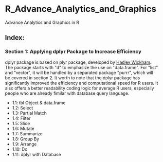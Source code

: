 # R_Advance_Analytics_and_Graphics
Advance Analytics and Graphics in R

## Index:
### Section 1: Applying dplyr Package to Increase Efficiency
dplyr package is based on plyr package, developed by [Hadley Wickham](http://hadley.nz/). The package starts with "d" to emphasize the use on "data.frame".  For "list" and "vector", it will be handled by a separated package "purrr", which will be covered in section 2. It worth to note that the dplyr package has significantly improved the efficiency and computational speed for R users.  It also offers a better readability coding logic for average R users, especially people who are already fimilar with database query language.
- 1.1: tbl Object & data.frame
- 1.2: Select
- 1.3: Partial Match
- 1.4: Filter
- 1.5: Slice
- 1.6: Mutate
- 1.7: Summarize
- 1.8: Group By
- 1.9: Arrange
- 1.10: Do
- 1.11: dplyr with Database
